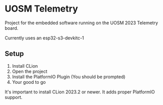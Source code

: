 # UOSM Telemetry

Project for the embedded software running on the UOSM 2023 Telemetry board.

Currently uses an esp32-s3-devkitc-1

## Setup
1. Install CLion
2. Open the project
3. Install the PlatformIO Plugin (You should be prompted)
4. Your good to go

It's important to install CLion 2023.2 or newer. It adds proper PlatformIO support.